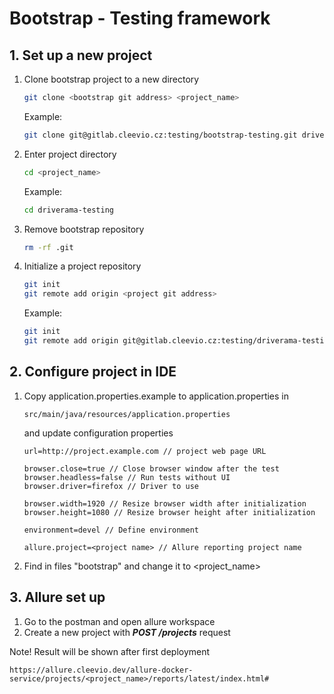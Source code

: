 # Bootstrap - Testing framework

## 1. Set up a new project

1. Clone bootstrap project to a new directory
   
    ```bash
    git clone <bootstrap git address> <project_name>
    ```
   
    Example:
   
    ```bash
    git clone git@gitlab.cleevio.cz:testing/bootstrap-testing.git driverama-testing
    ```

1. Enter project directory

    ```bash
    cd <project_name>
    ```

   Example:

    ```bash
    cd driverama-testing
    ```

1. Remove bootstrap repository

    ```bash
    rm -rf .git
    ```

1. Initialize a project repository

    ```bash
    git init
    git remote add origin <project git address>
    ```

   Example:

    ```bash
    git init
    git remote add origin git@gitlab.cleevio.cz:testing/driverama-testing.git
    ```

## 2. Configure project in IDE

1. Copy application.properties.example to application.properties in

    ```
    src/main/java/resources/application.properties
    ```

    and update configuration properties

    ```properties
    url=http://project.example.com // project web page URL
    
    browser.close=true // Close browser window after the test
    browser.headless=false // Run tests without UI
    browser.driver=firefox // Driver to use
    
    browser.width=1920 // Resize browser width after initialization
    browser.height=1080 // Resize browser height after initialization

    environment=devel // Define environment

    allure.project=<project name> // Allure reporting project name

    ```
   
1. Find in files "bootstrap" and change it to <project_name>

## 3. Allure set up
1. Go to the postman and open allure workspace
2. Create a new project with **_POST /projects_** request

    
Note! Result will be shown after first deployment

``` 
https://allure.cleevio.dev/allure-docker-service/projects/<project_name>/reports/latest/index.html#
```

